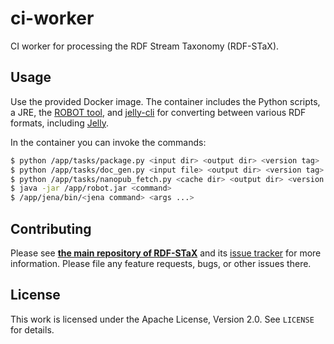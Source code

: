 # ci-worker

CI worker for processing the RDF Stream Taxonomy (RDF-STaX).

## Usage

Use the provided Docker image. The container includes the Python scripts, a JRE, the [ROBOT tool](http://robot.obolibrary.org/), and [jelly-cli](https://github.com/Jelly-RDF/cli) for converting between various RDF formats, including [Jelly](https://w3id.org/jelly).

In the container you can invoke the commands:

```bash
$ python /app/tasks/package.py <input dir> <output dir> <version tag>
$ python /app/tasks/doc_gen.py <input file> <output dir> <version tag>
$ python /app/tasks/nanopub_fetch.py <cache dir> <output dir> <version tag>
$ java -jar /app/robot.jar <command>
$ /app/jena/bin/<jena command> <args ...>
```

## Contributing

Please see **[the main repository of RDF-STaX](https://github.com/RDF-STaX/rdf-stax.github.io)** and its [issue tracker](https://github.com/RDF-STaX/rdf-stax.github.io/issues) for more information. Please file any feature requests, bugs, or other issues there.

## License

This work is licensed under the Apache License, Version 2.0. See `LICENSE` for details.
